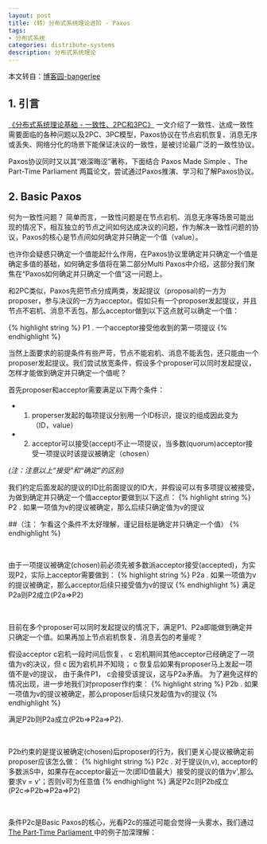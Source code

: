 ```yaml
---
layout: post
title: (转）分布式系统理论进阶 - Paxos
tags:
- 分布式系统
categories: distribute-systems
description: 分布式系统理论
---
```


本文转自：[博客园-bangerlee](http://transcoder.baiducontent.com/tc?srd=1&dict=32&h5ad=1&bdenc=1&lid=12288400752482103203&nsrc=IlPT2AEptyoA_yixCFOxXnANedT62v3IEQGG_ytK1DK6mlrte4viZQRAYD06N8qIH5DwgTCccQoDlnGh_mEl8BZZhOgtfq)

<!-- more -->

## 1. 引言

[《分布式系统理论基础 - 一致性、2PC和3PC》](https://ivanzz1001.github.io/records/post/distribute-systems/2017/08/22/distribute-systems-theory-part1) 一文介绍了一致性、达成一致性需要面临的各种问题以及2PC、3PC模型，Paxos协议在节点宕机恢复、消息无序或丢失、网络分化的场景下能保证决议的一致性，是被讨论最广泛的一致性协议。

Paxos协议同时又以其“艰深晦涩”著称，下面结合 Paxos Made Simple 、The Part-Time Parliament 两篇论文，尝试通过Paxos推演、学习和了解Paxos协议。


## 2. Basic Paxos

何为一致性问题？ 简单而言，一致性问题是在节点宕机、消息无序等场景可能出现的情况下，相互独立的节点之间如何达成决议的问题，作为解决一致性问题的协议，Paxos的核心是节点间如何确定并只确定一个值（value）。

也许你会疑惑只确定一个值能起什么作用，在Paxos协议里确定并只确定一个值是确定多值的基础，如何确定多值将在第二部分Multi Paxos中介绍，这部分我们聚焦在“Paxos如何确定并只确定一个值”这一问题上。


和2PC类似，Paxos先把节点分成两类，发起提议（proposal)的一方为proposer，参与决议的一方为acceptor。假如只有一个proposer发起提议，并且节点不宕机、消息不丢包，那么acceptor做到以下这点就可以确定一个值：

{% highlight string %}
P1
. 一个acceptor接受他收到的第一项提议
{% endhighlight %}

当然上面要求的前提条件有些严苛，节点不能宕机、消息不能丢包，还只能由一个proposer发起提议。我们尝试放宽条件，假设多个proposer可以同时发起提议，怎样才能做到确定并只确定一个值呢？

首先proposer和acceptor需要满足以下两个条件：

* 1. properser发起的每项提议分别用一个ID标识，提议的组成因此变为（ID，value）
* 2. acceptor可以接受(accept)不止一项提议，当多数(quorum)acceptor接受一项提议时该提议被确定（chosen）

*(注：注意以上“接受”和“确定”的区别)*

我们约定后面发起的提议的ID比前面提议的ID大，并假设可以有多项提议被接受，为做到确定并只确定一个值acceptor要做到以下这点：
{% highlight string %}
P2
. 如果一项值为v的提议被确定，那么后续只确定值为v的提议

 ##（注： 乍看这个条件不太好理解，谨记目标是确定并只确定一个值）
{% endhighlight %}

<br />



由于一项提议被确定(chosen)前必须先被多数派acceptor接受(accepted)，为实现P2，实际上acceptor需要做到：
{% highlight string %}
P2a
. 如果一项值为v的提议被确定，那么acceptor后续只接受值为v的提议
{% endhighlight %}
满足P2a则P2成立(P2a=>P2)

<br />




目前在多个proposer可以同时发起提议的情况下，满足P1、P2a即能做到确定并只确定一个值。如果再加上节点宕机恢复、消息丢包的考量呢？

假设acceptor c宕机一段时间后恢复， c 宕机期间其他acceptor已经确定了一项值为v的决议，但 c 因为宕机并不知晓； c 恢复后如果有proposer马上发起一项值不是v的提议， 由于条件P1， c会接受该提议，这与P2a矛盾。 为了避免这样的情况出现，进一步地我们对proposer作约束：
{% highlight string %}
P2b
. 如果一项值为v的提议被确定，那么proposer后续只发起值为v的提议
{% endhighlight %}

满足P2b则P2a成立(P2b=>P2a=>P2).

<br />



P2b约束的是提议被确定(chosen)后proposer的行为，我们更关心提议被确定前proposer应该怎么做：
{% highlight string %}
P2c
. 对于提议(n,v), acceptor的多数派S中，如果存在acceptor最近一次(即ID值最大）接受的提议的值为v',那么要求v = v'；否则v可为任意值
{% endhighlight %}
满足P2c则P2b成立(P2c=>P2b=>P2a=>P2)

<br />


条件P2c是Basic Paxos的核心，光看P2c的描述可能会觉得一头雾水，我们通过[The Part-Time Parliament  ](http://research.microsoft.com/en-us/um/people/lamport/pubs/lamport-paxos.pdf)中的例子加深理解：











	




<br />
<br />
<br />


